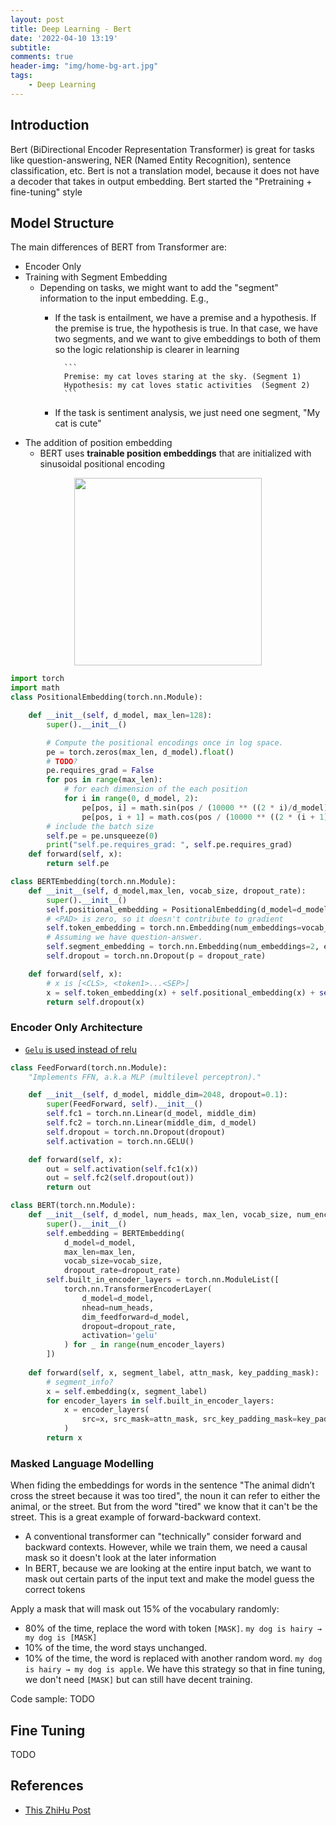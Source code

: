 ```yaml
---
layout: post
title: Deep Learning - Bert 
date: '2022-04-10 13:19'
subtitle: 
comments: true
header-img: "img/home-bg-art.jpg"
tags:
    - Deep Learning
---
```


## Introduction

Bert (BiDirectional Encoder Representation Transformer) is great for tasks like question-answering, NER (Named Entity Recognition), sentence classification, etc.
Bert is not a translation model, because it does not have a decoder that takes in output embedding. Bert started the "Pretraining + fine-tuning" style

## Model Structure

The main differences of BERT from Transformer are:

- Encoder Only
- Training with Segment Embedding
  - Depending on tasks, we might want to add the "segment" information to the input embedding. E.g.,
    - If the task is entailment, we have a premise and a hypothesis. If the premise is true, the hypothesis is true. In that case, we have two segments, and we want to give embeddings to both of them so the logic relationship is clearer in learning

            ```
            Premise: my cat loves staring at the sky. (Segment 1)
            Hypothesis: my cat loves static activities  (Segment 2)
            ```

    - If the task is sentiment analysis, we just need one segment, "My cat is cute"
- The addition of position embedding
  - BERT uses **trainable position embeddings** that are initialized with sinusoidal positional encoding

<div style="text-align: center;">
<p align="center">
    <figure>
        <img src="https://github.com/user-attachments/assets/1dc97bc8-3a03-47bb-bd10-8de5aac9c133" height="300" alt=""/>
    </figure>
</p>
</div>

```python
import torch
import math
class PositionalEmbedding(torch.nn.Module):

    def __init__(self, d_model, max_len=128):
        super().__init__()

        # Compute the positional encodings once in log space.
        pe = torch.zeros(max_len, d_model).float()
        # TODO?
        pe.requires_grad = False
        for pos in range(max_len):   
            # for each dimension of the each position
            for i in range(0, d_model, 2):   
                pe[pos, i] = math.sin(pos / (10000 ** ((2 * i)/d_model)))
                pe[pos, i + 1] = math.cos(pos / (10000 ** ((2 * (i + 1))/d_model)))
        # include the batch size
        self.pe = pe.unsqueeze(0)   
        print("self.pe.requires_grad: ", self.pe.requires_grad)
    def forward(self, x):
        return self.pe

class BERTEmbedding(torch.nn.Module):
    def __init__(self, d_model,max_len, vocab_size, dropout_rate):
        super().__init__()
        self.positional_embedding = PositionalEmbedding(d_model=d_model, max_len=max_len)
        # <PAD> is zero, so it doesn't contribute to gradient
        self.token_embedding = torch.nn.Embedding(num_embeddings=vocab_size, embedding_dim=d_model, padding_idx=0)
        # Assuming we have question-answer.
        self.segment_embedding = torch.nn.Embedding(num_embeddings=2, embedding_dim=d_model, padding_idx=0)
        self.dropout = torch.nn.Dropout(p = dropout_rate)

    def forward(self, x):
        # x is [<CLS>, <token1>...<SEP>]
        x = self.token_embedding(x) + self.positional_embedding(x) + self.segment_embedding(x)
        return self.dropout(x)
```

### Encoder Only Architecture

- [`Gelu` is used instead of relu](./2022-01-08-deep-learning-Activation-Losses.markdown)

```python
class FeedForward(torch.nn.Module):
    "Implements FFN, a.k.a MLP (multilevel perceptron)."

    def __init__(self, d_model, middle_dim=2048, dropout=0.1):
        super(FeedForward, self).__init__()
        self.fc1 = torch.nn.Linear(d_model, middle_dim)
        self.fc2 = torch.nn.Linear(middle_dim, d_model)
        self.dropout = torch.nn.Dropout(dropout)
        self.activation = torch.nn.GELU()

    def forward(self, x):
        out = self.activation(self.fc1(x))
        out = self.fc2(self.dropout(out))
        return out

class BERT(torch.nn.Module):
    def __init__(self, d_model, num_heads, max_len, vocab_size, num_encoder_layers,  dropout_rate):
        super().__init__()
        self.embedding = BERTEmbedding(
            d_model=d_model, 
            max_len=max_len, 
            vocab_size=vocab_size, 
            dropout_rate=dropout_rate)
        self.built_in_encoder_layers = torch.nn.ModuleList([
            torch.nn.TransformerEncoderLayer(
                d_model=d_model,
                nhead=num_heads,
                dim_feedforward=d_model,
                dropout=dropout_rate,
                activation='gelu'
            ) for _ in range(num_encoder_layers)
        ])
        
    def forward(self, x, segment_label, attn_mask, key_padding_mask):
        # segment_info?
        x = self.embedding(x, segment_label)
        for encoder_layers in self.built_in_encoder_layers:
            x = encoder_layers(
                src=x, src_mask=attn_mask, src_key_padding_mask=key_padding_mask
            )
        return x
```

### Masked Language Modelling

When fiding the embeddings for words in the sentence "The animal didn’t cross the street because it was too tired", the noun it can refer to either the animal, or the street. But from the word "tired" we know that it can't be the street. This is a great example of forward-backward context.

- A conventional transformer can "technically" consider forward and backward contexts. However,  while we train them, we need a causal mask so it doesn't look at the later information
- In BERT, because we are looking at the entire input batch, we want to mask out certain parts of the input text and make the model guess the correct tokens

Apply a mask that will mask out 15% of the vocabulary randomly:

- 80% of the time, replace the word with token `[MASK]`. `my dog is hairy → my dog is [MASK]`
- 10% of the time, the word stays unchanged.
- 10% of the time, the word is replaced with another random word. `my dog is hairy → my dog is apple`. We have this strategy so that in fine tuning, we don't need `[MASK]` but can still have decent training.

Code sample: TODO

## Fine Tuning

TODO

## References

- [This ZhiHu Post](https://zhuanlan.zhihu.com/p/103226488)
